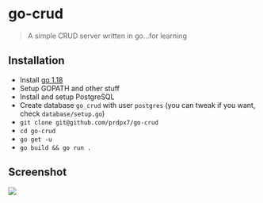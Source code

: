 # go-crud
> A simple CRUD server written in go...for learning


## Installation
* Install [go 1.18](https://go.dev/dl/)
* Setup GOPATH and other stuff
* Install and setup PostgreSQL
* Create database `go_crud` with user `postgres` (you can tweak if you want, check `database/setup.go`)
* `git clone git@github.com/prdpx7/go-crud`
* `cd go-crud`
* `go get -u`
* `go build && go run .`



## Screenshot

<img src="https://i.imgur.com/AjzIxrC.png" />
